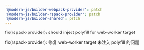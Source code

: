 ```yaml
---
'@modern-js/builder-webpack-provider': patch
'@modern-js/builder-rspack-provider': patch
'@modern-js/builder-shared': patch
---
```


fix(rspack-provider): should inject polyfill for web-worker target

fix(rspack-provider): 修复 web-worker target 未注入 polyfill 的问题
